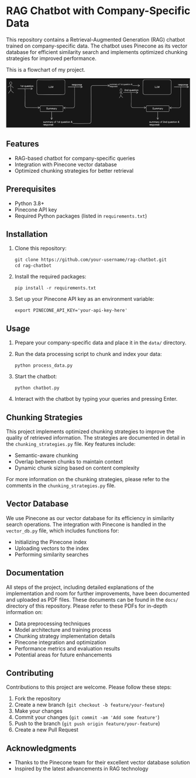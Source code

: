 # RAG Chatbot with Company-Specific Data

This repository contains a Retrieval-Augmented Generation (RAG) chatbot trained on company-specific data. The chatbot uses Pinecone as its vector database for efficient similarity search and implements optimized chunking strategies for improved performance.

This is a flowchart of my project.

![FLOWCHART](Rag_company_specific.png)

## Features

- RAG-based chatbot for company-specific queries
- Integration with Pinecone vector database
- Optimized chunking strategies for better retrieval

## Prerequisites

- Python 3.8+
- Pinecone API key
- Required Python packages (listed in `requirements.txt`)

## Installation

1. Clone this repository:
   ```
   git clone https://github.com/your-username/rag-chatbot.git
   cd rag-chatbot
   ```

2. Install the required packages:
   ```
   pip install -r requirements.txt
   ```

3. Set up your Pinecone API key as an environment variable:
   ```
   export PINECONE_API_KEY='your-api-key-here'
   ```

## Usage

1. Prepare your company-specific data and place it in the `data/` directory.

2. Run the data processing script to chunk and index your data:
   ```
   python process_data.py
   ```

3. Start the chatbot:
   ```
   python chatbot.py
   ```

4. Interact with the chatbot by typing your queries and pressing Enter.

## Chunking Strategies

This project implements optimized chunking strategies to improve the quality of retrieved information. The strategies are documented in detail in the `chunking_strategies.py` file. Key features include:

- Semantic-aware chunking
- Overlap between chunks to maintain context
- Dynamic chunk sizing based on content complexity

For more information on the chunking strategies, please refer to the comments in the `chunking_strategies.py` file.

## Vector Database

We use Pinecone as our vector database for its efficiency in similarity search operations. The integration with Pinecone is handled in the `vector_db.py` file, which includes functions for:

- Initializing the Pinecone index
- Uploading vectors to the index
- Performing similarity searches

## Documentation

All steps of the project, including detailed explanations of the implementation and room for further improvements, have been documented and uploaded as PDF files. These documents can be found in the `docs/` directory of this repository. Please refer to these PDFs for in-depth information on:

- Data preprocessing techniques
- Model architecture and training process
- Chunking strategy implementation details
- Pinecone integration and optimization
- Performance metrics and evaluation results
- Potential areas for future enhancements

## Contributing

Contributions to this project are welcome. Please follow these steps:

1. Fork the repository
2. Create a new branch (`git checkout -b feature/your-feature`)
3. Make your changes
4. Commit your changes (`git commit -am 'Add some feature'`)
5. Push to the branch (`git push origin feature/your-feature`)
6. Create a new Pull Request

## Acknowledgments

- Thanks to the Pinecone team for their excellent vector database solution
- Inspired by the latest advancements in RAG technology
